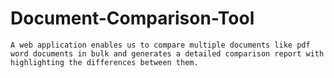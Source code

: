 ﻿# Document-Comparison-Tool
```
A web application enables us to compare multiple documents like pdf word documents in bulk and generates a detailed comparison report with highlighting the differences between them.
```

